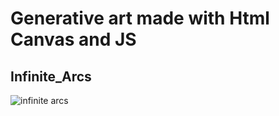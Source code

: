 # Generative art made with Html Canvas and JS

Infinite_Arcs
-------------
![infinite arcs](https://github.com/j-novaes/generative_art/blob/master/projects_images/arc_ani.gif)